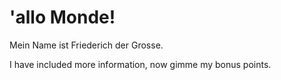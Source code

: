 ﻿# 'allo Monde!

Mein Name ist Friederich der Grosse.

I have included more information, now gimme my bonus points.
